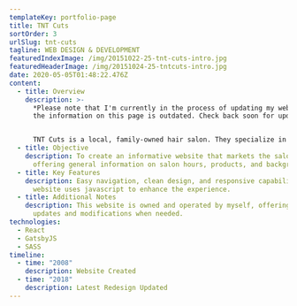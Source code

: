 ```yaml
---
templateKey: portfolio-page
title: TNT Cuts
sortOrder: 3
urlSlug: tnt-cuts
tagline: WEB DESIGN & DEVELOPMENT
featuredIndexImage: /img/20151022-25-tnt-cuts-intro.jpg
featuredHeaderImage: /img/20151024-25-tntcuts-intro.jpg
date: 2020-05-05T01:48:22.476Z
content:
  - title: Overview
    description: >-
      *Please note that I'm currently in the process of updating my website and
      the information on this page is outdated. Check back soon for updates!*


      TNT Cuts is a local, family-owned hair salon. They specialize in quality hair care and styling in a comfortable and relaxed atmosphere. Owner, Patti Fiscus (my mother), takes great pride in her work and will satisfy your haircare needs.
  - title: Objective
    description: To create an informative website that markets the salon, along with
      offering general information on salon hours, products, and background.
  - title: Key Features
    description: Easy navigation, clean design, and responsive capabilities. This
      website uses javascript to enhance the experience.
  - title: Additional Notes
    description: This website is owned and operated by myself, offering flexible
      updates and modifications when needed.
technologies:
  - React
  - GatsbyJS
  - SASS
timeline:
  - time: "2008"
    description: Website Created
  - time: "2018"
    description: Latest Redesign Updated
---
```

